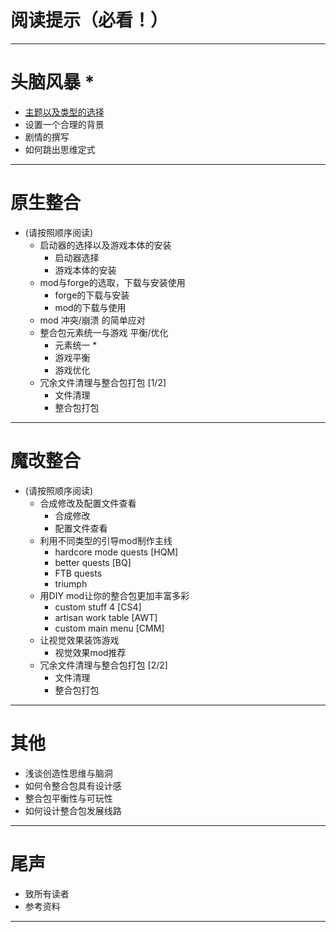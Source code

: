 
# 阅读提示（必看！）

***

# 头脑风暴  *

* [主题以及类型的选择](.../text/brainstorming/theme_selection_and_type_selection)
* 设置一个合理的背景
* 剧情的撰写
* 如何跳出思维定式

***

# 原生整合

* (请按照顺序阅读)
  * 启动器的选择以及游戏本体的安装
    * 启动器选择
    * 游戏本体的安装
  * mod与forge的选取，下载与安装使用
    * forge的下载与安装
    * mod的下载与使用
  * mod 冲突/崩溃 的简单应对
  * 整合包元素统一与游戏 平衡/优化
    * 元素统一 *
    * 游戏平衡
    * 游戏优化
  * 冗余文件清理与整合包打包 [1/2]
    * 文件清理
    * 整合包打包

***

# 魔改整合

* (请按照顺序阅读)
  * 合成修改及配置文件查看
    * 合成修改
    * 配置文件查看
  * 利用不同类型的引导mod制作主线
    * hardcore mode quests [HQM]
    * better quests [BQ]
    * FTB quests
    * triumph
  * 用DIY mod让你的整合包更加丰富多彩
    * custom stuff 4 [CS4]
    * artisan work table [AWT]
    * custom main menu [CMM]
  * 让视觉效果装饰游戏
    * 视觉效果mod推荐
  * 冗余文件清理与整合包打包 [2/2]
    * 文件清理
    * 整合包打包

***

# 其他

* 浅谈创造性思维与脑洞
* 如何令整合包具有设计感
* 整合包平衡性与可玩性
* 如何设计整合包发展线路

***

# 尾声

* 致所有读者
* 参考资料

***
